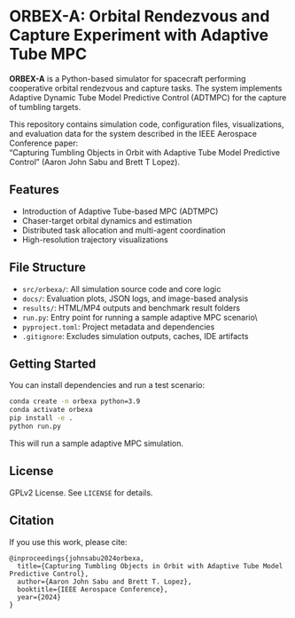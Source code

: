 # ORBEX-A: Orbital Rendezvous and Capture Experiment with Adaptive Tube MPC

**ORBEX-A** is a Python-based simulator for spacecraft performing cooperative orbital rendezvous and capture tasks. The system implements Adaptive Dynamic Tube Model Predictive Control (ADTMPC) for the capture of tumbling targets.

This repository contains simulation code, configuration files, visualizations, and evaluation data for the system described in the IEEE Aerospace Conference paper:  
“Capturing Tumbling Objects in Orbit with Adaptive Tube Model Predictive Control” (Aaron John Sabu and Brett T Lopez).

## Features

- Introduction of Adaptive Tube-based MPC (ADTMPC)
- Chaser-target orbital dynamics and estimation
- Distributed task allocation and multi-agent coordination
- High-resolution trajectory visualizations

## File Structure

- `src/orbexa/`: All simulation source code and core logic
- `docs/`: Evaluation plots, JSON logs, and image-based analysis
- `results/`: HTML/MP4 outputs and benchmark result folders
- `run.py`: Entry point for running a sample adaptive MPC scenario\
- `pyproject.toml`: Project metadata and dependencies
- `.gitignore`: Excludes simulation outputs, caches, IDE artifacts

## Getting Started

You can install dependencies and run a test scenario:

```bash
conda create -n orbexa python=3.9
conda activate orbexa
pip install -e .
python run.py
```

This will run a sample adaptive MPC simulation.

## License

GPLv2 License. See `LICENSE` for details.

## Citation

If you use this work, please cite:

```
@inproceedings{johnsabu2024orbexa,
  title={Capturing Tumbling Objects in Orbit with Adaptive Tube Model Predictive Control},
  author={Aaron John Sabu and Brett T. Lopez},
  booktitle={IEEE Aerospace Conference},
  year={2024}
}
```
